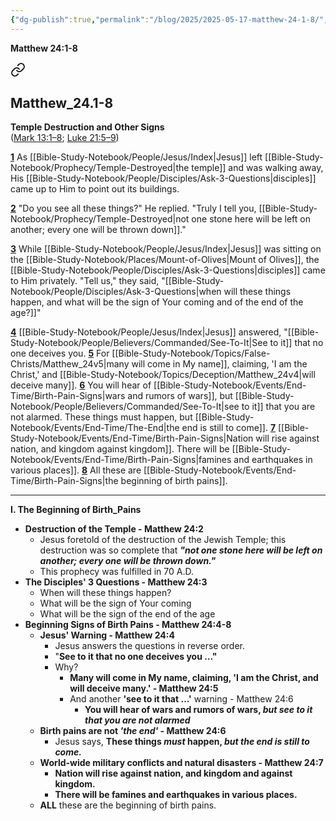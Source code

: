 ```yaml
---
{"dg-publish":true,"permalink":"/blog/2025/2025-05-17-matthew-24-1-8/","tags":["NT/40_Matthew-24v1-8"],"created":"2025-06-02T23:52:03.084-04:00","updated":"2025-06-04T01:42:05.885-04:00"}
---
```



**Matthew 24:1-8**


<div class="transclusion internal-embed is-loaded"><a class="markdown-embed-link" href="/bible-study-notebook/bible/nt/40-matthew/matthew-24-1-8/" aria-label="Open link"><svg xmlns="http://www.w3.org/2000/svg" width="24" height="24" viewBox="0 0 24 24" fill="none" stroke="currentColor" stroke-width="2" stroke-linecap="round" stroke-linejoin="round" class="svg-icon lucide-link"><path d="M10 13a5 5 0 0 0 7.54.54l3-3a5 5 0 0 0-7.07-7.07l-1.72 1.71"></path><path d="M14 11a5 5 0 0 0-7.54-.54l-3 3a5 5 0 0 0 7.07 7.07l1.71-1.71"></path></svg></a><div class="markdown-embed">

<div class="markdown-embed-title">

## Matthew_24.1-8

</div>



**Temple Destruction and Other Signs**<br/>
([Mark 13:1–8](https://biblehub.com/bsb/mark/13.htm); [Luke 21:5–9](https://biblehub.com/bsb/luke/21.htm#5))

[**1**](https://biblehub.com/matthew/24-1.htm) As [[Bible-Study-Notebook/People/Jesus/Index\|Jesus]] left [[Bible-Study-Notebook/Prophecy/Temple-Destroyed\|the temple]] and was walking away, His [[Bible-Study-Notebook/People/Disciples/Ask-3-Questions\|disciples]] came up to Him to point out its buildings.

[**2**](https://biblehub.com/matthew/24-2.htm) "Do you see all these things?" He replied. "Truly I tell you, [[Bible-Study-Notebook/Prophecy/Temple-Destroyed\|not one stone here will be left on another; every one will be thrown down]]."

[**3**](https://biblehub.com/matthew/24-3.htm) While [[Bible-Study-Notebook/People/Jesus/Index\|Jesus]] was sitting on the [[Bible-Study-Notebook/Places/Mount-of-Olives\|Mount of Olives]], the [[Bible-Study-Notebook/People/Disciples/Ask-3-Questions\|disciples]] came to Him privately. "Tell us," they said, "[[Bible-Study-Notebook/People/Disciples/Ask-3-Questions\|when will these things happen, and what will be the sign of Your coming and of the end of the age?]]"

[**4**](https://biblehub.com/matthew/24-4.htm) [[Bible-Study-Notebook/People/Jesus/Index\|Jesus]] answered, "[[Bible-Study-Notebook/People/Believers/Commanded/See-To-It\|See to it]] that no one deceives you. [**5**](https://biblehub.com/matthew/24-5.htm) For [[Bible-Study-Notebook/Topics/False-Christs/Matthew_24v5\|many will come in My name]], claiming, 'I am the Christ,' and [[Bible-Study-Notebook/Topics/Deception/Matthew_24v4\|will deceive many]]. [**6**](https://biblehub.com/matthew/24-6.htm) You will hear of [[Bible-Study-Notebook/Events/End-Time/Birth-Pain-Signs\|wars and rumors of wars]], but [[Bible-Study-Notebook/People/Believers/Commanded/See-To-It\|see to it]] that you are not alarmed. These things must happen, but [[Bible-Study-Notebook/Events/End-Time/The-End\|the end is still to come]]. [**7**](https://biblehub.com/matthew/24-7.htm) [[Bible-Study-Notebook/Events/End-Time/Birth-Pain-Signs\|Nation will rise against nation, and kingdom against kingdom]]. There will be [[Bible-Study-Notebook/Events/End-Time/Birth-Pain-Signs\|famines and earthquakes in various places]]. [**8**](https://biblehub.com/matthew/24-8.htm) All these are [[Bible-Study-Notebook/Events/End-Time/Birth-Pain-Signs\|the beginning of birth pains]].


</div></div>

---

**I. The Beginning of Birth_Pains**

- **Destruction of the Temple - Matthew 24:2**
	- Jesus foretold of the destruction of the Jewish Temple; this destruction was so complete that ***"not one stone here will be left on another; every one will be thrown down."***  
	- This prophecy was fulfilled in 70 A.D.
- **The Disciples' 3 Questions - Matthew 24:3**  
	- When will these things happen?  
	- What will be the sign of Your coming
	- What will be the sign of the end of the age
- **Beginning Signs of Birth Pains - Matthew 24:4-8**
	- **Jesus' Warning - Matthew 24:4**  
		- Jesus answers the questions in reverse order.  
		- "**See to it that no one deceives you …"**  
		- Why?
			- **Many will come in My name, claiming, 'I am the Christ, and will deceive many.' - Matthew 24:5**  
			- And another **'see to it that …'** warning - Matthew 24:6
				- **You will hear of wars and rumors of wars, *but see to it that you are not alarmed***  
	- **Birth pains are not *'the end'* - Matthew 24:6**
		- Jesus says, **These things *must* happen, *but the end is still to come.***
	- **World-wide military conflicts and natural disasters - Matthew 24:7**
		- **Nation will rise against nation, and kingdom and against kingdom.**
		- **There will be famines and earthquakes in various places.**
	- **ALL** these are the beginning of birth pains.  
